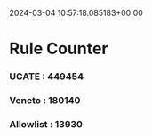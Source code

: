 2024-03-04 10:57:18.085183+00:00
# Rule Counter 
 ### UCATE : 449454

 ### Veneto : 180140

 ### Allowlist : 13930